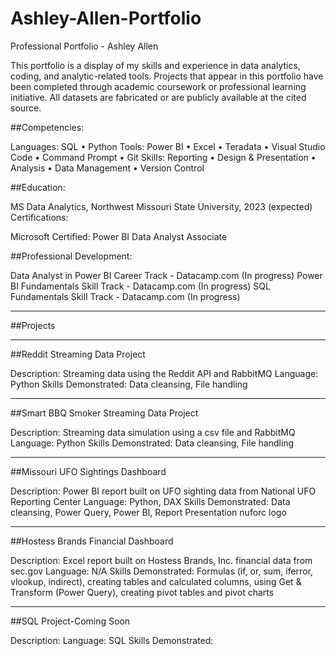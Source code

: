 # Ashley-Allen-Portfolio
Professional Portfolio - Ashley Allen

This portfolio is a display of my skills and experience in data analytics, coding, and analytic-related tools. Projects that appear in this portfolio have been completed through academic coursework or professional learning initiative. All datasets are fabricated or are publicly available at the cited source.

##Competencies:

Languages: SQL • Python 
Tools: Power BI • Excel • Teradata • Visual Studio Code • Command Prompt • Git
Skills: Reporting • Design & Presentation • Analysis • Data Management • Version Control

##Education:

MS Data Analytics, Northwest Missouri State University, 2023 (expected)
Certifications:

Microsoft Certified: Power BI Data Analyst Associate

##Professional Development:

Data Analyst in Power BI Career Track - Datacamp.com (In progress)
Power BI Fundamentals Skill Track - Datacamp.com (In progress)
SQL Fundamentals Skill Track - Datacamp.com (In progress)

***********************************************************************************************************************************************************************
##Projects
***********************************************************************************************************************************************************************
##Reddit Streaming Data Project

Description: Streaming data using the Reddit API and RabbitMQ 
Language: Python 
Skills Demonstrated: Data cleansing, File handling 

***********************************************************************************************************************************************************************
##Smart BBQ Smoker Streaming Data Project

Description: Streaming data simulation using a csv file and RabbitMQ
Language: Python
Skills Demonstrated: Data cleansing, File handling

***********************************************************************************************************************************************************************
##Missouri UFO Sightings Dashboard

Description: Power BI report built on UFO sighting data from National UFO Reporting Center
Language: Python, DAX
Skills Demonstrated: Data cleansing, Power Query, Power BI, Report Presentation
nuforc logo

***********************************************************************************************************************************************************************
##Hostess Brands Financial Dashboard

Description: Excel report built on Hostess Brands, Inc. financial data from sec.gov
Language: N/A
Skills Demonstrated: Formulas (if, or, sum, iferror, vlookup, indirect), creating tables and calculated columns, using Get & Transform (Power Query), creating pivot tables and pivot charts

***********************************************************************************************************************************************************************
##SQL Project-Coming Soon

Description:
Language: SQL
Skills Demonstrated:
